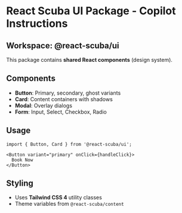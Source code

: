 # React Scuba UI Package - Copilot Instructions

## Workspace: @react-scuba/ui

This package contains **shared React components** (design system).

## Components
- **Button**: Primary, secondary, ghost variants
- **Card**: Content containers with shadows
- **Modal**: Overlay dialogs
- **Form**: Input, Select, Checkbox, Radio

## Usage
```tsx
import { Button, Card } from '@react-scuba/ui';

<Button variant="primary" onClick={handleClick}>
  Book Now
</Button>
```

## Styling
- Uses **Tailwind CSS 4** utility classes
- Theme variables from `@react-scuba/content`
